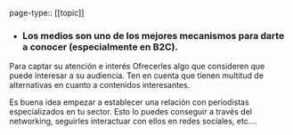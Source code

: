page-type:: [[topic]]
- ### Los medios son uno de los mejores mecanismos para darte a conocer (especialmente en B2C).

Para captar su atención e interés Ofrecerles algo que consideren que puede interesar a su audiencia. Ten en cuenta que tienen multitud de alternativas en cuanto a contenidos interesantes.

Es buena idea empezar a establecer una relación con periodistas especializados en tu sector. Esto lo puedes conseguir a través del networking, seguirles interactuar con ellos en redes sociales, etc....


